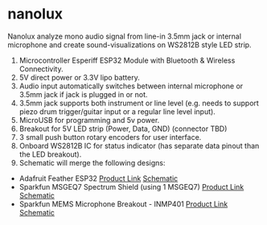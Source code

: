 # nanolux
Nanolux analyze mono audio signal from line-in 3.5mm jack or internal microphone and create sound-visualizations on WS2812B style LED strip.

1. Microcontroller Esperiff ESP32 Module with Bluetooth & Wireless Connectivity.
2. 5V direct power or 3.3V lipo battery.
3. Audio input automatically switches between internal microphone or 3.5mm jack if jack is plugged in or not.
4. 3.5mm jack supports both instrument or line level (e.g. needs to support piezo drum trigger/guitar input or a regular line level input).
5. MicroUSB for programming and 5v power.
6. Breakout for 5V LED strip (Power, Data, GND) (connector TBD)
7. 3 small push button rotary encoders for user interface.
8. Onboard WS2812B IC for status indicator (has separate data pinout than the LED breakout).
9. Schematic will merge the following designs:
  * Adafruit Feather ESP32 [Product Link](https://www.adafruit.com/product/3405) [Schematic](https://github.com/adafruit/Adafruit-HUZZAH32-ESP32-Feather-PCB)
  * Sparkfun MSGEQ7 Spectrum Shield (using 1 MSGEQ7) [Product Link](https://www.sparkfun.com/products/13116) [Schematic](https://github.com/sparkfun/Spectrum_Shield/tree/HW_1.6_FW_1.1)
  * Sparkfun MEMS Microphone Breakout - INMP401 [Product Link](https://www.sparkfun.com/products/9868) [Schematic](https://github.com/sparkfun/MEMS_Mic_Breakout-ADMP401/tree/V_1.3)


